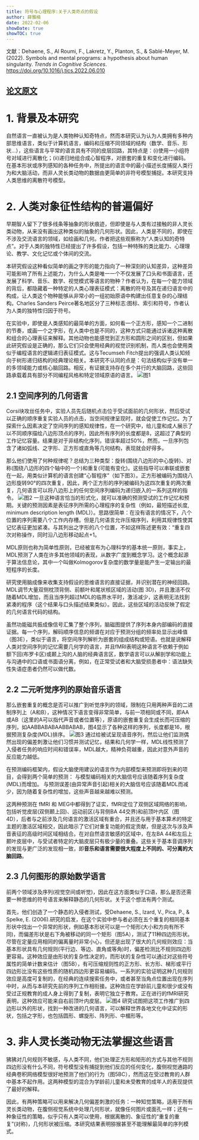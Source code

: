 ```yaml
---
title: 符号与心理程序:关于人类奇点的假设
author: 薛雅楠
date: 2022-02-06
showDate: true
showTOC: true
---
```

文献：Dehaene, S., Al Roumi, F., Lakretz, Y., Planton, S., & Sablé-Meyer, M. (2022). Symbols and mental programs: a hypothesis about human singularity. _Trends in Cognitive Sciences_.
 https://doi.org/10.1016/j.tics.2022.06.010
## [论文原文](../Source_Files/2023-02-06-XYN1.Pdf)
# 1. 背景及本研究
自然语言一直被认为是人类物种认知奇特点，然而本研究认为认为人类拥有多种内部思维语言，类似于计算机语言，编码和压缩不同领域的结构（数学、音乐、形状...），这些语言与平常的语言具有不同的皮层回路，其特点是：(i)使用一小组符号对域进行离散化；(ii)递归地组合成心智程序，对嵌套的重复和变化进行编码。在基本形状或序列感知的各种任务中，所提出的语言中的最小描述长度捕捉人类行为和大脑活动，而非人灵长类动物的数据由更简单的非符号模型捕捉。本研究支持人类思维的离散符号模型。
# 2. 人类对象征性结构的普遍偏好
早期智人留下了很多线条等抽象的形状痕迹，但即使是与人类有过接触的非人灵长类动物，从来没有画出这种类似的抽象的几何形状。因此，人类是不同的，即使在不涉及交流语言的领域，如绘画和几何。作者把这些观察称为“人类认知的奇特点”。对于人类的独特性已经提出了许多假设，包括一种特殊的类比能力、心理理论、教学、文化记忆或个体间的交流。

本研究假设这种看似简单的画之字形的能力指向了一种深刻的认知差异，这种差异可能影响了所有上述能力，为什么人类是唯一一个不仅发展了口头和书面语言，还发展了科学、音乐、数学、视觉模式等语言的物种？作者认为，在每一个能力领域的背后，都隐藏着一种特定的人类心理表征模式：离散的符号及其在递归语言中的构成，让人类这个物种能够从非常小的一组初始原语中构建出任意复杂的心理结构。Charles Sanders Peirce著名地区分了三种标志:图标、索引和符号，作者认为人类的独特性归因于符号。

在实验中，即使是人类感知的最简单的方面，如何看一个正方形，感知一个二进制的节奏，或画一个之字形，在人类中也是不同的，这种方式只能通过诉诸这种离散和组合的心理表征来解释。其他动物也能感觉到正方形和圆形之间的区别，但如果此研究假设是正确的，那么它们只会使用经典的视觉识别机制，而人类也会使用类似于编程语言的逻辑递归表征模式。这与Tecumseh Fitch提出的强调人类认知倾向于树形递归结构的经典理论相关。本研究不认同的点是：句法结构似乎没有单一的多领域能力或核心脑回路。相反，有证据支持存在多个并行的大脑回路，这些回路承载着具有部分不同编程风格和特定领域原语的语言。
![图1](../Supporting_Information/2023-02-06-XYN1-Fig-1.png)
## 2.1 空间序列的几何语言
Corsi块攻丝任务中，实验人员先后随机点击位于受试面前的几何形状，然后受试以正确的顺序重复实验人员的点击，当空间规律呈现时，就会促使工作记忆。为了探索什么因素决定了空间序列的感知规律性，在一个研究中，给儿童和成人展示了以不同顺序描绘八边形顶点的序列，因此所有序列的长度都是8，这超过了典型的工作记忆容量。结果是对于非结构化序列，错误率超过50%，然而，一旦序列包含了诸如弧线、之字形、正方形或直角等几何结构，表现就会好得多。

那么他们使用了何种规律呢？总结为三种类型：旋转(围绕八边形的中心旋转)、对称(围绕八边形的四个轴中的一个)和重复(可能有变化)。这些指导可以串联或嵌套在一起，用类似计算机的语言创建“心智程序”（如下图3）。正方形被编码为围绕八边形旋转90°的四次重复，因此，两个正方形的序列被编码为这四次重复的两次重复，几何语言可以将八边形上的任何空间序列编码为递归嵌入的一系列这样的指令。
![图2](../Supporting_Information/2023-02-06-XYN1-Fig-2.png)
一旦这种语言恰当的形式化，就可以准确的预测受试的工作记忆和预期。关键的预测因素是表征序列所需的心理程序的复杂性（例如，最短描述长度, minimum description length (MDL)）。思路很简单：在没有语言的情况下，八个位置的序列需要八个工作内存槽。但是几何语言允许压缩序列，利用其规律性使其记忆表征更加紧凑。与其列出之字形的八个位置，不如这样陈述更有效：“重复四次对称操作，同时沿八边形移动起点+1。

MDL原则也称为简单性原则，已经被宣布为心理科学的基本统一原则，事实上，MDL预测了人类在许多其他领域的表现，从数字广度到概念学习。这个概念起源于算法信息论，其中一个叫做Kolmogorov复杂度的数学量是能产生一定输出的最短程序的长度。

研究使用脑成像来收集支持假设的思维语言的直接证据，并识别潜在的神经回路。MDL调节大量双侧枕顶背侧、前额叶和尾状核区域的活动(图 3D)，并且激活不仅随着MDL增加，而且当序列超过MDL的临界水平时，激活减少，这表明无法找到紧凑的程序（这个结果与口头描述结果类似）。因此，这些区域的活动反映了假定的几何语言代码的结构。

虽然功能磁共振成像信号汇集了整个序列，脑磁图提供了序列本身内部编码的直接证据。每一个序列，解码顺序信息的频谱在对应于预测分组的频率处显示出峰值（图3E），类似于语言，将空间序列解析为嵌套的组成结构或短语。也就是说解释人类对空间序列的记忆需要几何学的语言，并且fMRI表明这种语言不依赖于例如额下回(布罗卡区)或颞上沟的人脑的经典语言区，数学语言可以从解剖学和功能上与沟通中的口语或书面语分离，例如，在正常受试者和大脑受损患者中：语法缺失性失语症患者仍然可以做代数。
## 2.2 二元听觉序列的原始音乐语言
那么嵌套重复的概念是否可以推广到听觉序列的领域，限制在只用两种声音的二进制序列上（A和B），这种情况下语言变得非常简单，与前一项相同或不同，即AA或AB（这里的A可以指代声音或者位置等），原语的嵌套重复会生成长而可压缩的序列，如AABBABABAABBABAB，图4显示了各种这样的序列，长度都是16，根据预测复杂度(MDL)排序。
![图3](../Supporting_Information/2023-02-06-XYN1-Fig-3.png)
通过给被试呈现语音序列，然后让他们监测偶然出现的偏差刺激让他们习惯并测试记忆，结果和几何学一样，MDL线性预测了入侵者任务的响应时间和错误率，MDL越大，精神负荷越重，因此对意外声音的反应能力越低。

在预测编码框架内，假设大脑使用建议的语言作为内部模型来预测即将到来的项目，会得到两个简单的预测：
	与模型编码相关的大脑信号应该随着序列复杂度(MDL)而增加。
	与预测误差(由异常声音引起)相关的大脑信号应该随着MDL而减少，因为随着复杂性的增加，这些声音越来越难以预测。

这两种预测在 fMRI 和 MEG中都得到了证实，fMRI定位了双侧区域网络的影响，包括听觉皮层(双侧颞上回)、运动前区(与背侧BA 44交界)和前顶叶内区（图4D），后者与之前涉及几何语言的激活区域有重合，并且还与用于基本算术的特定主题的激活区域相交，因此暗示了它们对重复功能的假定贡献，但是这次与涉及声音表征的高级时间区域相结合。在对自然语言敏感的区域中，在左BA 44和左后上颞叶皮层中，与受试者特定的大脑皮层只有极少量的重叠。这些关于基本音调序列的发现与更广泛的发现相一致，即**音乐和语言需要很大程度上不同的、可分离的大脑回路**。
## 2.3 几何图形的原始数学语言
前两个领域涉及序列(视觉空间或听觉)，因此在这方面类似于口语，那么是否还需要一种思维的符号语言来解释静态的几何形状。关于这个想法有两个测试。

首先，他们创造了一个静态的入侵者测试，受Dehaene, S., Izard, V., Pica, P., & Spelke, E. (2006).研究的启发，在这个实验中参与者必须在五个重复的相同基本形状中找出一个异常的形状，例如基本形状可以是一个矩形(大小和方向有所不同)，而偏差形状是右下角被移动的同一个矩形（图5A），测试了11种四边形形状。尽管在定量应用相同的偏离量时非常小心，但还是出现了很大的几何规则效应：当基本形状具有几何规则(平行边、等边、直角或等角)时，偏差检测比不规则四边形更容易。这种效应是由形状的复杂性决定的，而形状的复杂性可以通过对这些符号属性的简单计数来估计（图5B），有可压缩规则性的正方形、长方形、梯形或平行四边形比没有这些性质的随机四边形更容易编码。一系列的实验证明这种几何规则效应是高度可复制的，在经典的连续搜索任务中，或者甚至当角点位置出现在序列中时，从而与本研究先前的序列工作相衔接。这种效应在学龄前儿童和很少或没有受过正规教育的成人身上得到了复制，表明它独立于教育。正在进行的fMRI研究表明，这种效应可能来自右前顶叶内皮层。
![图4](../Supporting_Information/2023-02-06-XYN1-Fig-4.png)
研究试图把这项工作推广到四边形以外的形状，找到一种改进的几何语言，可以解释世界各地文化中证实的形状，包括之字形，也包括圆形、螺旋形、阵列形、中楣形等。
# 3. 非人灵长类动物无法掌握这些语言
狒狒对几何规则不敏感，与人类不同，他们处理正方形和矩形的方式与其他不规则四边形没有什么不同，符号模型没有捕捉到他们反应的任何变化，腹侧视觉通路的经典卷积网络模型很好地预测了他们的行为（图5BC），然而这在受过教育的人群中基本不起作用。这两种模型的混合为学龄前儿童和未受教育的成年人的表现提供了最好的解释。

因此，有两种策略可以用来解决几何偏差刺激的任务：一种知觉策略，适用于所有灵长类动物，在腹侧视觉系统中处理几何形状，就像任何图片或面孔一样；还有一种象征性的策略，似乎只有人类可以使用，根据离散的、象征性的“重复的重复”(对称)，几何形状被压缩。本研究结果表明猕猴甚至不能理解最简单的序列模式。